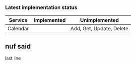 ### Latest implementation status

| Service | Implemented | Unimplemented |
| ------- | --- | --- |
| Calendar | | Add, Get, Update, Delete |

## nuf said
last line
